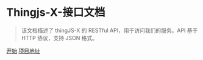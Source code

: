 # Thingjs-X-接口文档

> 该文档描述了 thingJS-X 的 RESTful API，用于访问我们的服务。API 基于 HTTP 协议，支持 JSON 格式。

[开始](introduction)
[项目地址](https://codesandbox.io/s/xv36w4695o)
